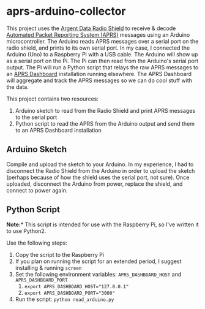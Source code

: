 aprs-arduino-collector
======================

This project uses the [Argent Data Radio Shield](argentdata.com/catalog/product_info.php?products_id=136) to 
receive & decode [Automated Packet Reporting System (APRS)](http://www.aprs.org/) messages using an Arduino microcontroller.  The 
Arduino reads APRS messages over a serial port on the radio shield, and prints to 
its own serial port.  In my case, I connected the Arduino (Uno) to a Raspberry Pi with a USB cable.  The Arduino
will show up as a serial port on the Pi.  The Pi can then read from the Arduino's serial port output.  The Pi
will run a Python script that relays the raw APRS messages to an [APRS Dashboard](https://github.com/urlgrey/aprs-dashboard)
installation running elsewhere.  The APRS Dashboard will aggregate and track the APRS messages so we can do cool stuff
with the data.

This project contains two resources:
  1. Arduino sketch to read from the Radio Shield and print APRS messages to the serial port
  1. Python script to read the APRS from the Arduino output and send them to an APRS Dashboard installation


Arduino Sketch
--------------
Compile and upload the sketch to your Arduino.  In my experience, I had to disconnect the Radio Shield from the 
Arduino in order to upload the sketch (perhaps because of how the shield uses the serial port, not sure).  Once 
uploaded, disconnect the Arduino from power, replace the shield, and connect to power again.

Python Script
-------------
**Note:*** This script is intended for use with the Raspberry Pi, so I've written it to use Python2.

Use the following steps:
 1. Copy the script to the Raspberry Pi
 1. If you plan on running the script for an extended period, I suggest installing & running `screen`
 1. Set the following environment variables: `APRS_DASHBOARD_HOST` and `APRS_DASHBOARD_PORT`
    1. ```export APRS_DASHBOARD_HOST="127.0.0.1"```
    1. ```export APRS_DASHBOARD_PORT="3000"```
 1. Run the script: ```python read_arduino.py```


